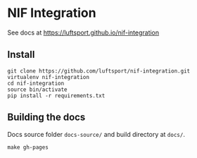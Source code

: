 # NIF Integration

See docs at https://luftsport.github.io/nif-integration

## Install

```
git clone https://github.com/luftsport/nif-integration.git
virtualenv nif-integration
cd nif-integration
source bin/activate
pip install -r requirements.txt
```
## Building the docs

Docs source folder `docs-source/` and build directory at `docs/`.

```
make gh-pages
```